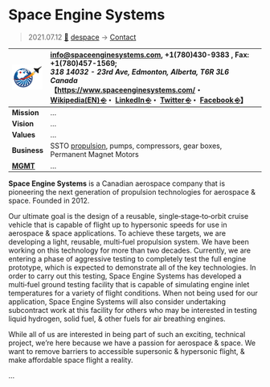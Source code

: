 # Space Engine Systems
> 2021.07.12 [🚀](../../index/index.md) [despace](../index.md) → [Contact](../contact.md)

|[![](../f/con/s/space_engine_systems_logo1_thumb.png)](../f/con/s/space_engine_systems_logo1.png)|<info@spaceenginesystems.com>, +1(780)430-9383 , Fax: +1(780)457-1569;<br> *318 14032 - 23rd Ave, Edmonton, Alberta, T6R 3L6 Canada*<br> 【<https://www.spaceenginesystems.com/>・ [Wikipedia(EN) ⎆](https://en.wikipedia.org/wiki/Space_Engine_Systems)・ [LinkedIn ⎆](https://www.linkedin.com/company/space-engine-systems)・ [Twitter ⎆](https://twitter.com/SpaceEngSystem)・ [Facebook ⎆](https://www.facebook.com/spaceenginesystems)】|
|:--|:--|
|**Mission**|…|
|**Vision**|…|
|**Values**|…|
|**Business**|SSTO [propulsion](PS.MD), pumps, compressors, gear boxes, Permanent Magnet Motors|
|**[MGMT](../mgmt.md)**|…|

**Space Engine Systems** is a Canadian aerospace company that is pioneering the next generation of propulsion technologies for aerospace & space. Founded in 2012.

Our ultimate goal is the design of a reusable, single‑stage‑to‑orbit cruise vehicle that is capable of flight up to hypersonic speeds for use in aerospace & space applications. To achieve these targets, we are developing a light, reusable, multi‑fuel propulsion system. We have been working on this technology for more than two decades. Currently, we are entering a phase of aggressive testing to completely test the full engine prototype, which is expected to demonstrate all of the key technologies. In order to carry out this testing, Space Engine Systems has developed a multi‑fuel ground testing facility that is capable of simulating engine inlet temperatures for a variety of flight conditions. When not being used for our application, Space Engine Systems will also consider undertaking subcontract work at this facility for others who may be interested in testing liquid hydrogen, solid fuel, & other fuels for air breathing engines.

While all of us are interested in being part of such an exciting, technical project, we’re here because we have a passion for aerospace & space. We want to remove barriers to accessible supersonic & hypersonic flight, & make affordable space flight a reality.

<p style="page-break-after:always"> </p>

…
